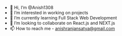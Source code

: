 - 👋 Hi, I’m @Anish1308
- 👀 I’m interested in working on projects
- 🌱 I’m currently learning Full Stack Web Development
- 💞️ I’m looking to collaborate on React.js and NEXT.js
- 📫 How to reach me - anishranjansatya@gmail.com

<!---
Anish1308/Anish1308 is a ✨ special ✨ repository because its `README.md` (this file) appears on your GitHub profile.
You can click the Preview link to take a look at your changes.
--->
